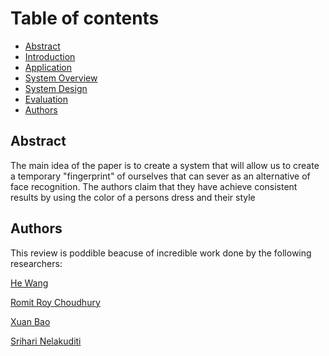 # Table of contents

* [Abstract](#abstract)
* [Introduction](#introduction)
* [Application](#application)
* [System Overview](#system-overview)
* [System Design](#system-design)
* [Evaluation](#evaluation)
* [Authors](#authors)

## Abstract

The main idea of the paper is to create a system that will allow us to create a temporary "fingerprint" of ourselves that can sever as an alternative of face recognition. The authors claim that they have achieve consistent results by using the color of a persons dress and their style






## Authors

This review is poddible beacuse of incredible work done by the following researchers:

[He Wang](https://www.cs.purdue.edu/homes/hw/)

[Romit Roy Choudhury](https://cs.illinois.edu/about/people/faculty/croy)

[Xuan Bao](https://www.linkedin.com/in/xuan-bao-47467017/)

[Srihari Nelakuditi](https://www.cse.sc.edu/~srihari/)
